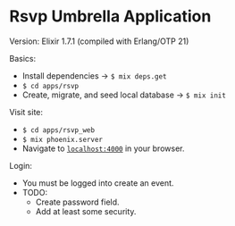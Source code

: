 # Rsvp Umbrella Application

Version: Elixir 1.7.1 (compiled with Erlang/OTP 21)

Basics:
  * Install dependencies -> `$ mix deps.get`
  * `$ cd apps/rsvp`
  * Create, migrate, and seed local database -> `$ mix init`
  
Visit site:
  * `$ cd apps/rsvp_web`
  * `$ mix phoenix.server`
  * Navigate to [`localhost:4000`](http://localhost:4000) in your browser.

Login:
  * You must be logged into create an event.
  * TODO:
    * Create password field.
    * Add at least some security.
